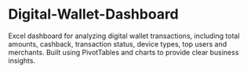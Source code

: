 # Digital-Wallet-Dashboard
 Excel dashboard for analyzing digital wallet transactions, including total amounts, cashback, transaction status, device types, top users and merchants. Built using PivotTables and charts to provide clear business insights.

